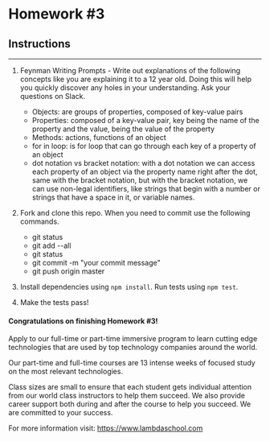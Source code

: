# Homework #3

## Instructions
---
1. Feynman Writing Prompts - Write out explanations of the following concepts like you are explaining it to a 12 year old.  Doing this will help you quickly discover any holes in your understanding.  Ask your questions on Slack.

	* Objects: are groups of properties, composed of key-value pairs
	* Properties: composed of a key-value pair, key being the name of the property and the value, being the value of the property
	* Methods: actions, functions of an object
	* for in loop: is for loop that can go through each key of a property of an object
	* dot notation vs bracket notation: with a dot notation we can access each property of an object via the property name right after the dot, same with the bracket notation, but with the bracket notation, we can use non-legal identifiers, like strings that begin with a number or strings that have a space in it, or variable names.


2. Fork and clone this repo.  When you need to commit use the following commands.

	* git status
	* git add --all
	* git status
	* git commit -m "your commit message"
	* git push origin master

3. Install dependencies using `npm install`.  Run tests using `npm test`.

4. Make the tests pass!



#### Congratulations on finishing Homework #3!
Apply to our full-time or part-time immersive program to learn cutting edge technologies that are used by top technology companies around the world.

Our part-time and full-time courses are 13 intense weeks of focused study on the most relevant technologies.  

Class sizes are small to ensure that each student gets individual attention from our world class instructors to help them succeed.  We also provide career support both during and after the course to help you succeed.  We are committed to your success.

For more information visit: https://www.lambdaschool.com
